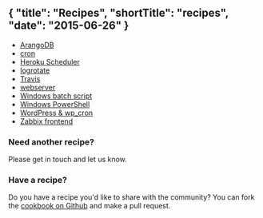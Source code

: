 {
  "title": "Recipes",
  "shortTitle": "recipes",
  "date": "2015-06-26"
}
---

- [ArangoDB](arangodb.html)
- [cron](cron.html)
- [Heroku Scheduler](heroku_scheduler.html)
- [logrotate](logrotate.html)
- [Travis](travis_github.html)
- [webserver](webserver.html)
- [Windows batch script](windows_batch_script.html)
- [Windows PowerShell](powershell.html)
- [WordPress & wp_cron](wp_cron.html)
- [Zabbix frontend](zabbix_frontend.html)

### Need another recipe?
Please get in touch and let us know.

### Have a recipe?
Do you have a recipe you'd like to share with the community? You can fork the [cookbook on Github](https://github.com/wdtio/wdt-recipes) and make a pull request.
